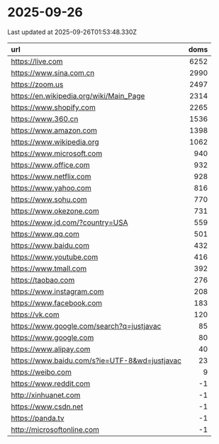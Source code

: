 # 2025-09-26

<!-- BEGIN -->
Last updated at 2025-09-26T01:53:48.330Z

url | doms
:- | -:
https://live.com | 6252
https://www.sina.com.cn | 2990
https://zoom.us | 2497
https://en.wikipedia.org/wiki/Main_Page | 2314
https://www.shopify.com | 2265
https://www.360.cn | 1536
https://www.amazon.com | 1398
https://www.wikipedia.org | 1062
https://www.microsoft.com | 940
https://www.office.com | 932
https://www.netflix.com | 928
https://www.yahoo.com | 816
https://www.sohu.com | 770
https://www.okezone.com | 731
https://www.jd.com/?country=USA | 559
https://www.qq.com | 501
https://www.baidu.com | 432
https://www.youtube.com | 416
https://www.tmall.com | 392
https://taobao.com | 276
https://www.instagram.com | 208
https://www.facebook.com | 183
https://vk.com | 120
https://www.google.com/search?q=justjavac | 85
https://www.google.com | 80
https://www.alipay.com | 40
https://www.baidu.com/s?ie=UTF-8&wd=justjavac | 23
https://weibo.com | 9
https://www.reddit.com | -1
http://xinhuanet.com | -1
https://www.csdn.net | -1
https://panda.tv | -1
http://microsoftonline.com | -1
<!-- END -->
